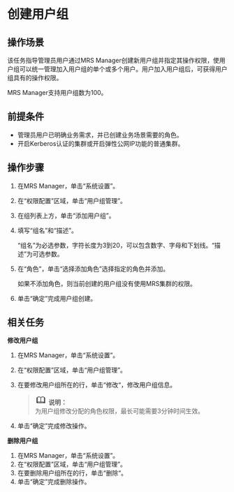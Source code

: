 # 创建用户组<a name="ZH-CN_TOPIC_0173178428"></a>

## 操作场景<a name="se956a1289a5848e4baa93286c0ea9b15"></a>

该任务指导管理员用户通过MRS Manager创建新用户组并指定其操作权限，使用户组可以统一管理加入用户组的单个或多个用户。用户加入用户组后，可获得用户组具有的操作权限。

MRS Manager支持用户组数为100。

## 前提条件<a name="s8084f8792ae7415db55d165808b190c1"></a>

-   管理员用户已明确业务需求，并已创建业务场景需要的角色。
-   开启Kerberos认证的集群或开启弹性公网IP功能的普通集群。

## 操作步骤<a name="s98615672b3cd4228b987daf98a08efad"></a>

1.  在MRS Manager，单击“系统设置”。
2.  在“权限配置”区域，单击“用户组管理”。
3.  在组列表上方，单击“添加用户组”。
4.  填写“组名”和“描述”。

    “组名”为必选参数，字符长度为3到20，可以包含数字、字母和下划线。“描述”为可选参数。

5.  在“角色”，单击“选择添加角色”选择指定的角色并添加。

    如果不添加角色，则当前创建的用户组没有使用MRS集群的权限。

6.  单击“确定”完成用户组创建。

## 相关任务<a name="s855da92cb75446818be082dff6e197f1"></a>

**修改用户组**

1.  在MRS Manager，单击“系统设置”。
2.  在“权限配置”区域，单击“用户组管理”。
3.  在要修改用户组所在的行，单击“修改“，修改用户组信息。

    >![](public_sys-resources/icon-note.gif) **说明：**   
    >为用户组修改分配的角色权限，最长可能需要3分钟时间生效。  

4.  单击“确定”完成修改操作。

**删除用户组**

1.  在MRS Manager，单击“系统设置”。
2.  在“权限配置”区域，单击“用户组管理”。
3.  在要删除用户组所在的行，单击“删除“。
4.  单击“确定”完成删除操作。

